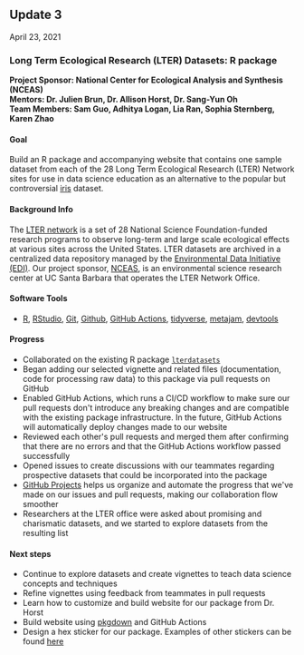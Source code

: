 ## Update 3
April 23, 2021

### Long Term Ecological Research (LTER) Datasets: R package
**Project Sponsor: National Center for Ecological Analysis and Synthesis (NCEAS)** \
**Mentors: Dr. Julien Brun, Dr. Allison Horst, Dr. Sang-Yun Oh** \
**Team Members: Sam Guo, Adhitya Logan, Lia Ran, Sophia Sternberg, Karen Zhao**

#### Goal
Build an R package and accompanying website that contains one sample dataset from each of the 28 Long Term Ecological Research (LTER) Network sites for use in data science education as an alternative to the popular but controversial [iris](https://archive.ics.uci.edu/ml/datasets/Iris) dataset. 


#### Background Info
The [LTER network](https://lternet.edu/) is a set of 28 National Science Foundation-funded research programs to observe long-term and large scale ecological effects at various sites across the United States. LTER datasets are archived in a centralized data repository managed by the [Environmental Data Initiative (EDI)](https://portal.edirepository.org/nis/home.jsp). Our project sponsor, [NCEAS](https://www.nceas.ucsb.edu/), is an environmental science research center at UC Santa Barbara that operates the LTER Network Office.


#### Software Tools
-  [R](https://www.r-project.org/), [RStudio](https://www.rstudio.com), [Git](https://git-scm.com), [Github](https://github.com/), [GitHub Actions](https://github.com/features/actions), [tidyverse](https://www.tidyverse.org), [metajam](https://github.com/NCEAS/metajam), [devtools](https://github.com/r-lib/devtools)

#### Progress
- Collaborated on the existing R package [`lterdatasets`](https://github.com/ucsb-ds-capstone-2021/lterdatasets) 
- Began adding our selected vignette and related files (documentation, code for processing raw data) to this package via pull requests on GitHub
- Enabled GitHub Actions, which runs a CI/CD workflow to make sure our pull requests don't introduce any breaking changes and are compatible with the existing package infrastructure. In the future, GitHub Actions will automatically deploy changes made to our website
- Reviewed each other's pull requests and merged them after confirming that there are no errors and that the GitHub Actions workflow passed successfully
- Opened issues to create discussions with our teammates regarding prospective datasets that could be incorporated into the package
- [GitHub Projects](https://github.com/features/project-management/) helps us organize and automate the progress that we've made on our issues and pull requests, making our collaboration flow smoother
- Researchers at the LTER office were asked about promising and charismatic datasets, and we started to explore datasets from the resulting list


#### Next steps
- Continue to explore datasets and create vignettes to teach data science concepts and techniques
- Refine vignettes using feedback from teammates in pull requests
- Learn how to customize and build website for our package from Dr. Horst
- Build website using [pkgdown](https://pkgdown.r-lib.org/) and GitHub Actions
- Design a hex sticker for our package. Examples of other stickers can be found [here](https://github.com/rstudio/hex-stickers)

